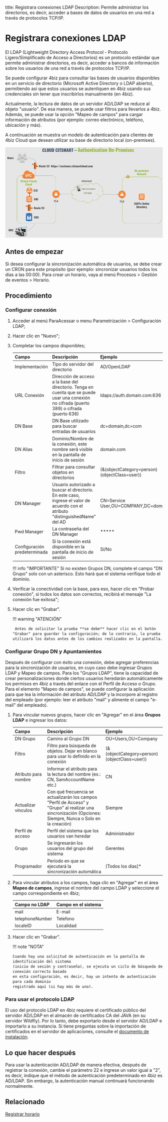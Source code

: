 title:  Registrara conexiones LDAP
Description: Permite administrar los directorios, es decir, acceder a bases de datos de usuarios en una red a través de protocolos TCP/IP.

# Registrara conexiones LDAP

El LDAP (Lightweight Directory Access Protocol - Protocolo Ligero/Simplificado de Acceso a Directorios) es un protocolo estándar que permite administrar directorios, es decir, acceder a bancos de información sobre los usuarios de una red a través de protocolos TCP/IP.

Se puede configurar 4biz para consultar las bases de usuarios disponibles en un servicio de directorio (Microsoft Active Directory o LDAP abierto), permitiendo así que estos usuarios se autentiquen en 4biz usando sus credenciales sin tener que inscribirlos manualmente (en 4biz).

Actualmente, la lectura de datos de un servidor AD/LDAP se reduce al objeto "usuario". De esa manera, se puede usar filtros para llevarlos a 4biz. Además, se puede usar la opción "Mapeo de campos" para cargar información de atributos (por ejemplo: correo electrónico, teléfono, ubicación y más).

A continuación se muestra un modelo de autenticación para clientes de 4biz Cloud que desean utilizar su base de directorio local (on-premises).

![Autenticación 4biz LDAP](images/cloud-arch-authentication.png)

## Antes de empezar

Si desea configurar la sincronización automática de usuarios, se debe crear un CRON para este propósito (por ejemplo: sincronizar usuarios todos los días a las 00:00). Para crear un horario, vaya al menú Procesos > Gestión de eventos > Horario.

## Procedimiento

### Configurar conexión

1.  Acceder al menú ParaAcessar o menu Parametrización > Configuración LDAP;
2.  Hacer clic en "Nuevo";
3.  Completar los campos disponibles;

    | Campo | Descripción | Ejemplo |
    |-----|---------|-------|
    | Implementación | Tipo do servidor del directorio | AD/OpenLDAP |
    | URL Conexión | Dirección de acceso a la base del directorio. Tenga en cuenta que se puede usar una conexión no cifrada (puerto 389) o cifrada (puerto 636) | ldaps://auth.domain.com:636 |
    | DN Base | DN Base utilizado para buscar entradas de usuarios|dc=domain,dc=com |
    | DN Alias | Dominio/Nombre de la conexión, este nombre será visible en la pantalla de inicio de sesión|domain.com |
    | Filtro | Filtrar para consultar objetos en directorios | (&(objectCategory=person)(objectClass=user)) |
    | DN Manager | Usuario autorizado a buscar el directorio. En este caso, ingrese el valor de acuerdo con el atributo "distinguishedName" del AD | CN=Service User,OU=COMPANY,DC=domain,DC=com |
    | Pwd Manager|La contraseña del DN Manager | ***** |
    | Configuración predeterminada | Si la conexión está disponible en la pantalla de inicio de sesión | Sí/No |

    !!! info "IMPORTANTE"
        Si no existen Grupos DN, complete el campo "DN Grupo" solo con un asterisco. Esto hará que el sistema verifique todo el dominio.

4. Verificar la conectividad con la base, para eso, hacer clic en "Probar conexión", si todos los datos son correctos, recibirá el mensaje "La conexión fue exitosa";
5. Hacer clic en "Grabar".

    !!! warning "ATENCIÓN"

        Antes de solicitar la prueba **se debe** hacer clic en el botón "Grabar" para guardar la configuración; de lo contrario, la prueba utilizará los datos antes de los cambios realizados en la pantalla.

### Configurar Grupo DN y Apuntamientos

Después de configurar con éxito una conexión, debe agregar preferencias para la sincronización de usuarios, en cuyo caso debe ingresar Grupos LDAP y Mapeo de campos. Para los "Grupos LDAP", tiene la capacidad de crear personalizaciones donde ciertos usuarios heredarán automáticamente los permisos en 4biz a través del enlace con el Perfil de Acceso o Grupo. Para el elemento "Mapeo de campos", se puede configurar la aplicación para que lea la información del atributo AD/LDAP y la incorpore al registro del empleado (por ejemplo: leer el atributo "mail" y alimente el campo "e-mail" del empleado).

1.  Para vincular nuevos grupos, hacer clic en "Agregar" en el área **Grupos LDAP** e ingresar los datos:

    | Campo | Descripción | Ejemplo |
    |-------|-----------|---------|
    | DN Grupo | Camino al Grupo DN | OU=Users,OU=Company |
    | Filtro | Filtro para búsqueda de objetos. Dejar en blanco para usar lo definido en la conexión | (&(objectCategory=person)(objectClass=user)) |
    | Atributo para nombre | Informar el atributo para la lectura del nombre (ex.: CN, SamAccountName etc.)  | CN |
    | Actualizar vínculos | Con qué frecuencia se actualizarán los campos "Perfil de Acceso" y "Grupo" al realizar una sincronización (Opciones: Siempre, Nunca o Solo en la creación) | Siempre |
    | Perfil de acceso | Perfil del sistema que los usuarios van heredar | Administrador |
    | Grupo | Se ingresarán los usuarios del grupo del sistema | Gerentes |
    | Programador | Período en que se ejecutará la sincronización automática | [Todos los dias]* |


2.  Para vincular atributos a los campos, haga clic en "Agregar" en el área **Mapeo de campos**, ingrese el nombre del campo LDAP y seleccione el campo correspondiente en 4biz;

    | Campo no LDAP | Campo en el sistema |
    |-------|-----------|
    | mail | E-mail |
    | telephoneNumber | Telefono |
    | localeID | Localidad |

3.  Hacer clic en "Grabar".

    !!! note "NOTA"

        Cuando hay una solicitud de autenticación en la pantalla de identificación del sistema
        (inicio de sesión y contraseña), se ejecuta un ciclo de búsqueda de conexión correcto basado
        en esta configuración, es decir, hay un intento de autenticación para cada dominio
        registrado aquí (si hay más de uno).


### Para usar el protocolo LDAP

El uso del protocolo LDAP en 4biz requiere el certificado público del servidor AD/LDAP en el almacén de certificados CA del JAVA (en su servidor Wildfly). Por lo tanto, debe exportarlo desde el servidor AD/LDAP e importarlo a su instancia. Si tiene preguntas sobre la importación de certificados en el servidor de aplicaciones, consulte el [documento de instalación][1].

## Lo que hacer después

Para usar la autenticación AD/LDAP de manera efectiva, después de registrar la conexión, cambie el parámetro 22 e ingrese un valor igual a "2", es decir, indique que el método de autenticación predeterminado en 4biz es AD/LDAP. Sin embargo, la autenticación manual continuará funcionando normalmente.


## Relacionado

[Registrar horario][2]


[1]:/es-es/4biz-helium/get-started/installation-and-upgrade/perform-installation/install-certificate.html
[2]:/es-es/4biz-helium/processes/event/configuration/register-time.html
